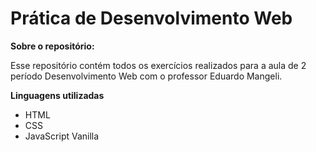 # Prática de Desenvolvimento Web
**Sobre o repositório:**

Esse repositório contém todos os exercícios realizados para a aula de 2 período Desenvolvimento Web com o professor Eduardo Mangeli.

**Linguagens utilizadas**
* HTML
* CSS
* JavaScript Vanilla



  
